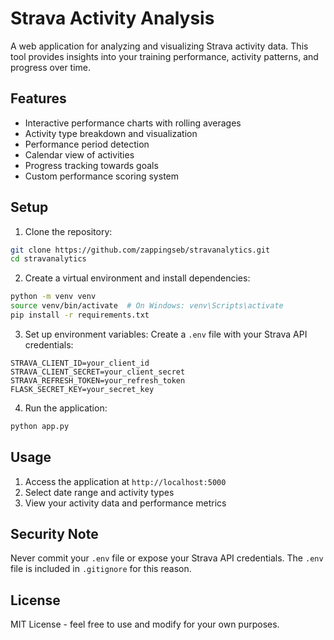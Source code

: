# Strava Activity Analysis

A web application for analyzing and visualizing Strava activity data. This tool provides insights into your training performance, activity patterns, and progress over time.

## Features

- Interactive performance charts with rolling averages
- Activity type breakdown and visualization
- Performance period detection
- Calendar view of activities
- Progress tracking towards goals
- Custom performance scoring system

## Setup

1. Clone the repository:
```bash
git clone https://github.com/zappingseb/stravanalytics.git
cd stravanalytics
```

2. Create a virtual environment and install dependencies:
```bash
python -m venv venv
source venv/bin/activate  # On Windows: venv\Scripts\activate
pip install -r requirements.txt
```

3. Set up environment variables:
Create a `.env` file with your Strava API credentials:
```
STRAVA_CLIENT_ID=your_client_id
STRAVA_CLIENT_SECRET=your_client_secret
STRAVA_REFRESH_TOKEN=your_refresh_token
FLASK_SECRET_KEY=your_secret_key
```

4. Run the application:
```bash
python app.py
```

## Usage

1. Access the application at `http://localhost:5000`
2. Select date range and activity types
3. View your activity data and performance metrics

## Security Note

Never commit your `.env` file or expose your Strava API credentials. The `.env` file is included in `.gitignore` for this reason.

## License

MIT License - feel free to use and modify for your own purposes. 